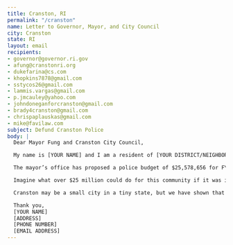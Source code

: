 ```yaml
---
title: Cranston, RI
permalink: "/cranston"
name: Letter to Governor, Mayor, and City Council
city: Cranston
state: RI
layout: email
recipients:
- governor@governor.ri.gov
- afung@cranstonri.org
- dukefarina@cs.com
- khopkins7878@gmail.com
- sstycos26@gmail.com
- lammis.vargas@gmail.com
- p.jmcauley@yahoo.com
- johndoneganforcranston@gmail.com
- brady4cranston@gmail.com
- chrispaplauskas@gmail.com
- mike@favilaw.com
subject: Defund Cranston Police
body: |
  Dear Mayor Fung and Cranston City Council,

  My name is [YOUR NAME] and I am a resident of [YOUR DISTRICT/NEIGHBORHOOD]. I am writing to urge Governor Raimondo, Mayor Fung, and the members of the Cranston City Council to adopt a budget redirecting funding from the Cranston Police Department to initiatives that better serve the wellbeing of the community. It has become clear that police do not meet the needs of the community and are in fact a detriment to community safety, furthering the oppression of residents of color, undocumented residents, disabled residents, mentally ill residents, and LGBTQ residents.

  The mayor’s office has proposed a police budget of $25,578,656 for FY21. This includes $100,000 to keep police in Cranston public schools, contributing to the criminalization of youth and the school-to-prison pipeline that disproportionately targets Black students and students of color within the Cranston Public School system.

  Imagine what over $25 million could do for this community if it was invested in education, community mental health services, resources for formerly incarcerated, housing, and other services that have been proven to reduce crime and contribute to the safety and well-being of communities.

  Cranston may be a small city in a tiny state, but we have shown that we can make a huge impact on America at large. We desperately need to change our financial priorities and let our tax dollars go to our community, not cops.

  Thank you,
  [YOUR NAME]
  [ADDRESS]
  [PHONE NUMBER]
  [EMAIL ADDRESS]
---
```


